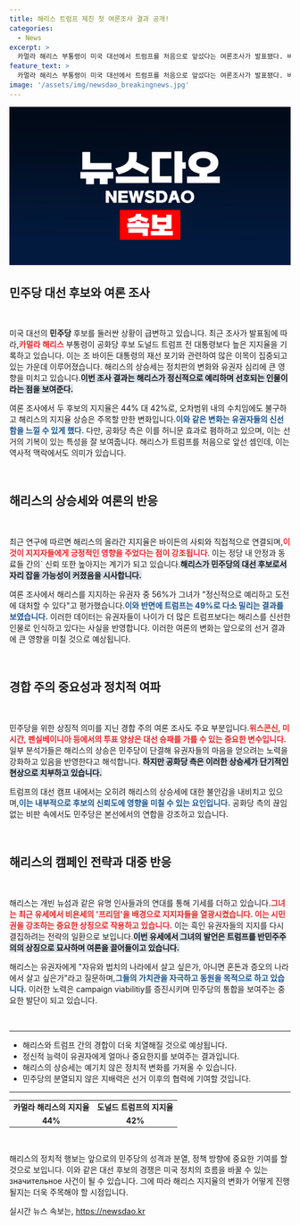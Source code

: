 ```yaml
---
title: 해리스 트럼프 제친 첫 여론조사 결과 공개!
categories:
  - News
excerpt: >
  카멀라 해리스 부통령이 미국 대선에서 트럼프를 처음으로 앞섰다는 여론조사가 발표됐다. 바이든의 사퇴 후 지지율 상승세를 보이며 민주당 후보로서의 입지를 다지는데 성공한 해리스, 향후 경합 주에서의 승리 기대감이 고조되고 있다.
feature_text: >
  카멀라 해리스 부통령이 미국 대선에서 트럼프를 처음으로 앞섰다는 여론조사가 발표됐다. 바이든의 사퇴 후 지지율 상승세를 보이며 민주당 후보로서의 입지를 다지는데 성공한 해리스, 향후 경합 주에서의 승리 기대감이 고조되고 있다.
image: '/assets/img/newsdao_breakingnews.jpg'
---
```


<p><img src="/assets/img/newsdao_breakingnews.jpg" alt="bookingtag 속보" /></p>

<h2 data-ke-size="size26">민주당 대선 후보와 여론 조사</h2>

<p data-ke-size="size16">&nbsp;</p>

<p>미국 대선의 <b>민주당</b> 후보를 둘러싼 상황이 급변하고 있습니다. 최근 조사가 발표됨에 따라,<b><span style="color: #ee2323;">카멀라 해리스</span></b> 부통령이 공화당 후보 도널드 트럼프 전 대통령보다 높은 지지율을 기록하고 있습니다. 이는 조 바이든 대통령의 재선 포기와 관련하여 많은 이목이 집중되고 있는 가운데 이루어졌습니다. 해리스의 상승세는 정치판의 변화와 유권자 심리에 큰 영향을 미치고 있습니다.<b><span style="background-color: #21538527;">이번 조사 결과는 해리스가 정신적으로 예리하며 선호되는 인물이라는 점을 보여준다.</span></b></p>

<p>여론 조사에서 두 후보의 지지율은 44% 대 42%로, 오차범위 내의 수치임에도 불구하고 해리스의 지지율 상승은 주목할 만한 변화입니다.<b><span style="color: #1a5490;">이와 같은 변화는 유권자들의 신선함을 느낄 수 있게 했다.</span></b> 다만, 공화당 측은 이를 허니문 효과로 폄하하고 있으며, 이는 선거의 기복이 있는 특성을 잘 보여줍니다. 해리스가 트럼프를 처음으로 앞선 셈인데, 이는 역사적 맥락에서도 의미가 있습니다.<p data-ke-size="size16">&nbsp;</p></p>

<h2 data-ke-size="size26">해리스의 상승세와 여론의 반응</h2>

<p data-ke-size="size16">&nbsp;</p>

<p>최근 연구에 따르면 해리스의 올라간 지지율은 바이든의 사퇴와 직접적으로 연결되며,<b><span style="color: #ee2323;">이것이 지지자들에게 긍정적인 영향을 주었다는 점이 강조됩니다</span></b>. 이는 정당 내 안정과 동료들 간의` 신뢰 또한 높아지는 계기가 되고 있습니다.<b><span style="background-color: #21538527;">해리스가 민주당의 대선 후보로서 자리 잡을 가능성이 커졌음을 시사합니다.</span></b></p>

<p>여론 조사에서 해리스를 지지하는 유권자 중 56%가 그녀가 "정신적으로 예리하고 도전에 대처할 수 있다"고 평가했습니다.<b><span style="color: #1a5490;">이와 반면에 트럼프는 49%로 다소 밀리는 결과를 보였습니다.</span></b> 이러한 데이터는 유권자들이 나이가 더 많은 트럼프보다는 해리스를 신선한 인물로 인식하고 있다는 사실을 반영합니다. 이러한 여론의 변화는 앞으로의 선거 결과에 큰 영향을 미칠 것으로 예상됩니다.<p data-ke-size="size16">&nbsp;</p></p>

<h2 data-ke-size="size26">경합 주의 중요성과 정치적 여파</h2>

<p data-ke-size="size16">&nbsp;</p>

<p>민주당을 위한 상징적 의미를 지닌 경합 주의 여론 조사도 주요 부분입니다.<b><span style="color: #ee2323;">위스콘신, 미시간, 펜실베이니아 등에서의 투표 양상은 대선 승패를 가를 수 있는 중요한 변수입니다.</span></b> 일부 분석가들은 해리스의 상승은 민주당이 단결해 유권자들의 마음을 얻으려는 노력을 강화하고 있음을 반영한다고 해석합니다. <b><span style="background-color: #21538527;">하지만 공화당 측은 이러한 상승세가 단기적인 현상으로 치부하고 있습니다.</span></b></p>

<p>트럼프의 대선 캠프 내에서는 오히려 해리스의 상승세에 대한 불안감을 내비치고 있으며,<b><span style="color: #1a5490;">이는 내부적으로 후보의 신뢰도에 영향을 미칠 수 있는 요인입니다.</span></b> 공화당 측의 끊임없는 비판 속에서도 민주당은 본선에서의 연합을 강조하고 있습니다.<p data-ke-size="size16">&nbsp;</p></p>

<h2 data-ke-size="size26">해리스의 캠페인 전략과 대중 반응</h2>

<p data-ke-size="size16">&nbsp;</p>

<p>해리스는 개빈 뉴섬과 같은 유명 인사들과의 연대를 통해 기세를 더하고 있습니다.<b><span style="color: #ee2323;">그녀는 최근 유세에서 비욘세의 '프리덤'을 배경으로 지지자들을 열광시켰습니다. 이는 시민권을 강조하는 중요한 상징으로 작용하고 있습니다.</span></b> 이는 흑인 유권자들의 지지를 다시 결집하려는 전략의 일환으로 보입니다.<b><span style="background-color: #21538527;">이번 유세에서 그녀의 발언은 트럼프를 반민주주의의 상징으로 묘사하며 여론을 끌어들이고 있습니다.</span></b></p>

<p>해리스는 유권자에게 "자유와 법치의 나라에서 살고 싶은가, 아니면 혼돈과 증오의 나라에서 살고 싶은가"라고 질문하며,<b><span style="color: #1a5490;">그들의 가치관을 자극하고 동원을 목적으로 하고 있습니다.</span></b> 이러한 노력은 campaign viabilitiy를 증진시키며 민주당의 통합을 보여주는 중요한 발단이 되고 있습니다.<p data-ke-size="size16">&nbsp;</p></p>

<hr>

<ul>
    <li>해리스와 트럼프 간의 경합이 더욱 치열해질 것으로 예상됩니다.</li>
    <li>정신적 능력이 유권자에게 얼마나 중요한지를 보여주는 결과입니다.</li>
    <li>해리스의 상승세는 예기치 않은 정치적 변화를 가져올 수 있습니다.</li>
    <li>민주당의 분열되지 않은 지배력은 선거 이후의 협력에 기여할 것입니다.</li>
</ul>

<hr>

<table style="width: 100%; border-collapse: collapse;">
    <tr>
        <td style="text-align: center; height: 17px;"><b>카멀라 해리스의 지지율</b></td>
        <td style="text-align: center; height: 17px;"><b>도널드 트럼프의 지지율</b></td>
    </tr>
    <tr>
        <td style="text-align: center; height: 17px;"><b>44%</b></td>
        <td style="text-align: center; height: 17px;"><b>42%</b></td>
    </tr>
</table>

<p data-ke-size="size16">&nbsp;</p>

<p>해리스의 정치적 행보는 앞으로의 민주당의 성격과 분열, 정책 방향에 중요한 기여를 할 것으로 보입니다. 이와 같은 대선 후보의 경쟁은 미국 정치의 흐름을 바꿀 수 있는 значительное 사건이 될 수 있습니다. 그에 따라 해리스 지지율의 변화가 어떻게 진행될지는 더욱 주목해야 할 시점입니다.</p>
실시간 뉴스 속보는, <a href="https://newsdao.kr" rel="dofollow">https://newsdao.kr</a>


